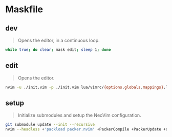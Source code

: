 # Maskfile

## dev

> Opens the editor, in a continuous loop.

```bash
while true; do clear; mask edit; sleep 1; done
```

## edit

> Opens the editor.

```bash
nvim -u ./init.vim -p ./init.vim lua/vimrc/{options,globals,mappings}.lua {README,maskfile}.md
```

## setup

> Initialize submodules and setup the NeoVim configuration.

```bash
git submodule update --init --recursive
nvim --headless +'packload packer.nvim' +PackerCompile +PackerUpdate +qall
```

